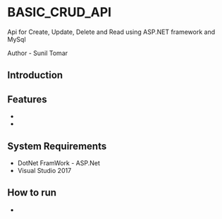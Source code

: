 # BASIC_CRUD_API
Api for Create, Update, Delete and Read using ASP.NET framework and MySql

Author - Sunil Tomar

## Introduction

## Features
- 
- 

## System Requirements
- DotNet FramWork - ASP.Net
- Visual Studio 2017

## How to run
- 
